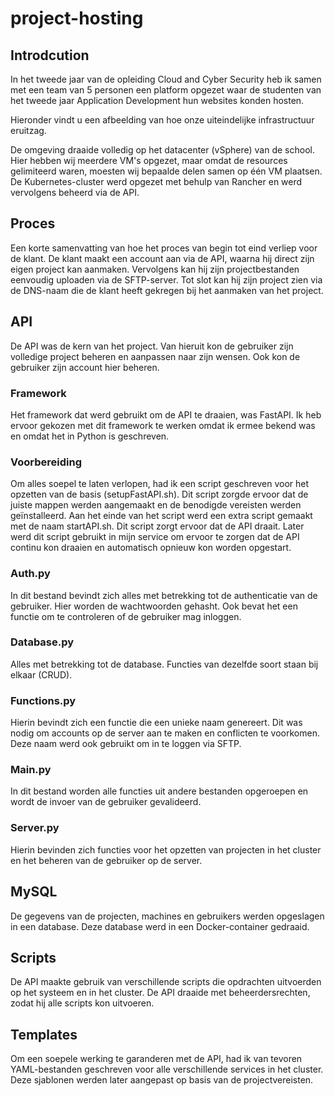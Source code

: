 # project-hosting
## Introdcution
In het tweede jaar van de opleiding Cloud and Cyber Security heb ik samen met een team van 5 personen een platform opgezet waar de studenten van het tweede jaar Application Development hun websites konden hosten. 

Hieronder vindt u een afbeelding van hoe onze uiteindelijke infrastructuur eruitzag.

De omgeving draaide volledig op het datacenter (vSphere) van de school. Hier hebben wij meerdere VM's opgezet, maar omdat de resources gelimiteerd waren, moesten wij bepaalde delen samen op één VM plaatsen. De Kubernetes-cluster werd opgezet met behulp van Rancher en werd vervolgens beheerd via de API.

## Proces
Een korte samenvatting van hoe het proces van begin tot eind verliep voor de klant. De klant maakt een account aan via de API, waarna hij direct zijn eigen project kan aanmaken. Vervolgens kan hij zijn projectbestanden eenvoudig uploaden via de SFTP-server. Tot slot kan hij zijn project zien via de DNS-naam die de klant heeft gekregen bij het aanmaken van het project.

## API
De API was de kern van het project. Van hieruit kon de gebruiker zijn volledige project beheren en aanpassen naar zijn wensen. Ook kon de gebruiker zijn account hier beheren.
### Framework
Het framework dat werd gebruikt om de API te draaien, was FastAPI. Ik heb ervoor gekozen met dit framework te werken omdat ik ermee bekend was en omdat het in Python is geschreven.
### Voorbereiding
Om alles soepel te laten verlopen, had ik een script geschreven voor het opzetten van de basis (setupFastAPI.sh). Dit script zorgde ervoor dat de juiste mappen werden aangemaakt en de benodigde vereisten werden geïnstalleerd. Aan het einde van het script werd een extra script gemaakt met de naam startAPI.sh. Dit script zorgt ervoor dat de API draait. Later werd dit script gebruikt in mijn service om ervoor te zorgen dat de API continu kon draaien en automatisch opnieuw kon worden opgestart.
### Auth.py
In dit bestand bevindt zich alles met betrekking tot de authenticatie van de gebruiker. Hier worden de wachtwoorden gehasht. Ook bevat het een functie om te controleren of de gebruiker mag inloggen.
### Database.py
Alles met betrekking tot de database. Functies van dezelfde soort staan bij elkaar (CRUD).
### Functions.py
Hierin bevindt zich een functie die een unieke naam genereert. Dit was nodig om accounts op de server aan te maken en conflicten te voorkomen. Deze naam werd ook gebruikt om in te loggen via SFTP.
### Main.py
In dit bestand worden alle functies uit andere bestanden opgeroepen en wordt de invoer van de gebruiker gevalideerd.
### Server.py
Hierin bevinden zich functies voor het opzetten van projecten in het cluster en het beheren van de gebruiker op de server. 
## MySQL
De gegevens van de projecten, machines en gebruikers werden opgeslagen in een database. Deze database werd in een Docker-container gedraaid.
## Scripts
De API maakte gebruik van verschillende scripts die opdrachten uitvoerden op het systeem en in het cluster. De API draaide met beheerdersrechten, zodat hij alle scripts kon uitvoeren.
## Templates
Om een soepele werking te garanderen met de API, had ik van tevoren YAML-bestanden geschreven voor alle verschillende services in het cluster. Deze sjablonen werden later aangepast op basis van de projectvereisten.

